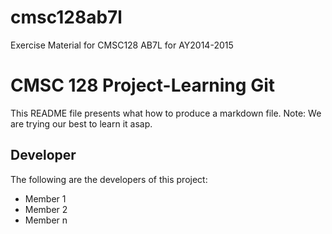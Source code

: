 # cmsc128ab7l
Exercise Material for CMSC128 AB7L for AY2014-2015

<h1>CMSC 128 Project-Learning Git</h1>
This README file presents what how to produce a markdown file.
Note: We are trying our best to learn it asap.

<h2>Developer</h2>
The following are the developers of this project:
<ul>
	<li>Member 1</li>
	<li>Member 2</li>
	<li>Member n</li>
</ul>
